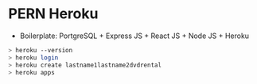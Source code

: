 # PERN Heroku
- Boilerplate: PortgreSQL + Express JS + React JS + Node JS + Heroku

```bash
> heroku --version
> heroku login
> heroku create lastname1lastname2dvdrental
> heroku apps

```
